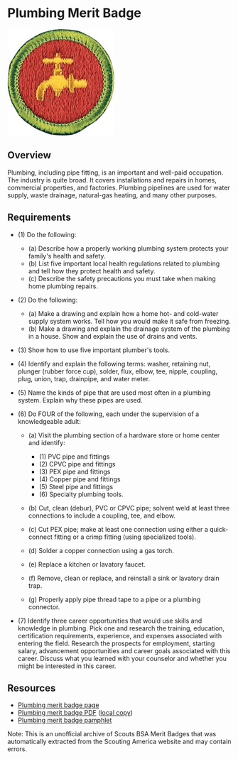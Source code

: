 

# Plumbing Merit Badge

![Plumbing Merit Badge](images/plumbing-merit-badge.jpg)

## Overview



Plumbing, including pipe fitting, is an important and well-paid occupation. The industry is quite broad. It covers installations and repairs in homes, commercial properties, and factories. Plumbing pipelines are used for water supply, waste drainage, natural-gas heating, and many other purposes.

## Requirements

* (1) Do the following:
    * (a) Describe how a properly working plumbing system protects your family's health and safety.
    * (b) List five important local health regulations related to plumbing and tell how they protect health and safety.
    * (c) Describe the safety precautions you must take when making home plumbing repairs.


* (2) Do the following:
    * (a) Make a drawing and explain how a home hot- and cold-water supply system works. Tell how you would make it safe from freezing.
    * (b) Make a drawing and explain the drainage system of the plumbing in a house. Show and explain the use of drains and vents.


* (3) Show how to use five important plumber's tools.
* (4) Identify and explain the following terms: washer, retaining nut, plunger (rubber force cup), solder, flux, elbow, tee, nipple, coupling, plug, union, trap, drainpipe, and water meter.
* (5) Name the kinds of pipe that are used most often in a plumbing system. Explain why these pipes are used.
* (6) Do FOUR of the following, each under the supervision of a knowledgeable adult:
    * (a) Visit the plumbing section of a hardware store or home center and identify:
        * (1) PVC pipe and fittings
        * (2) CPVC pipe and fittings
        * (3) PEX pipe and fittings
        * (4) Copper pipe and fittings
        * (5) Steel pipe and fittings
        * (6) Specialty plumbing tools.


    * (b) Cut, clean (debur), PVC or CPVC pipe; solvent weld at least three connections to include a coupling, tee, and elbow.
    * (c) Cut PEX pipe; make at least one connection using either a quick-connect fitting or a crimp fitting (using specialized tools).
    * (d) Solder a copper connection using a gas torch.
    * (e) Replace a kitchen or lavatory faucet.
    * (f) Remove, clean or replace, and reinstall a sink or lavatory drain trap.
    * (g) Properly apply pipe thread tape to a pipe or a plumbing connector.


* (7) Identify three career opportunities that would use skills and knowledge in plumbing. Pick one and research the training, education, certification requirements, experience, and expenses associated with entering the field. Research the prospects for employment, starting salary, advancement opportunities and career goals associated with this career. Discuss what you learned with your counselor and whether you might be interested in this career.


## Resources

- [Plumbing merit badge page](https://www.scouting.org/merit-badges/plumbing/)
- [Plumbing merit badge PDF](https://filestore.scouting.org/filestore/Merit_Badge_ReqandRes/Pamphlets/Plumbing.pdf) ([local copy](files/plumbing-merit-badge.pdf))
- [Plumbing merit badge pamphlet](https://www.scoutshop.org/plumbing-merit-badge-pamphlet-655690.html)

Note: This is an unofficial archive of Scouts BSA Merit Badges that was automatically extracted from the Scouting America website and may contain errors.